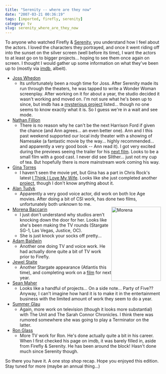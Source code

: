 ```yaml
---
title: "Serenity -- where are they now"
date: "2007-03-21 00:36:19"
tags: [imported, firefly, serenity]
category: tv
slug: serenity_where_are_they_now
---
```

	

To anyone who watched Firefly & <a href="http://www.imdb.com/title/tt0379786/">Serenity</a>, you understand how I feel about the actors.  I loved the characters they portrayed, and once it went riding off into the sunset on the silver screen (well before its time), I want the actors to at least go on to bigger projects... hoping to see them once again on screen.  I thought I would gather up some information on what they've been up to (mostly via <a href="http://www.imdb.com/">imdb</a>, albeit).

<ul>
	<li><a href="http://www.imdb.com/name/nm0923736/">Joss Whedon</a>
<ul>
	<li>Its unfortunately been a rough time for Joss.  After Serenity made its run through the theaters, he was tapped to write a Wonder Woman screenplay.  After working on it for about a year, the studio decided it wasn't working and moved on.  I'm not sure what he's been up to since, but imdb has a <a href="http://www.imdb.com/title/tt0481738/" title="Goners">mysterious project</a> listed... though no one seems to know exactly what it is.  So I guess we're in a wait and see mode.</li>
</ul>
</li>
	<li><a href="http://www.imdb.com/name/nm0277213/">Nathan Fillion</a>
<ul>
	<li>There is no reason why he can't be the next Harrison Ford if given the chance (and Ann agrees... an even better one).  Ann and I this past weekend supported our local indy theater with a showing of Namesake (a fantastic movie by the way... highly recommended... and apparently a very good book -- Ann read it).  I got very excited during the previews seeing the trailer for his <a href="http://www.imdb.com/title/tt0473308/" title="Waitress">next film</a>.  Looks to be a small film with a good cast.  I never did see Slither... just not my cup of tea.  But hopefully there is more mainstream work coming his way.</li>
</ul>
</li>
	<li><a href="http://www.imdb.com/name/nm0868659/">Gina Torres</a>
<ul>
	<li>I haven't seen the movie yet, but Gina has a part in Chris Rock's latest <a href="http://www.imdb.com/title/tt0770772/">I Think  I Love My Wife</a>.  Looks like she just completed another <a href="http://www.imdb.com/title/tt0478273/" title="South of Pico">project</a>, though I don't know anything about it.</li>
</ul>
</li>
	<li><a href="http://www.imdb.com/name/nm0876138/">Alan Tudyk</a>
<ul>
	<li>Apparently a very good voice actor, did work on both Ice Age movies.  After doing a bit of CSI work, has done two films, unfortunately both unknown to me.</li>
</ul>
</li>
	<li><a href="http://www.imdb.com/name/nm1072555/">Morena Baccarin</a><img src="http://farm1.static.flickr.com/26/45969179_a10ba39783_m.jpg" title="Morena" alt="Morena" style="float: right" height="240" width="160" />
<ul>
	<li>I just don't understand why studios aren't knocking down the door for her.  Looks like she's been making the TV rounds (Stargate SG-1, Las Vegas, Justice, OC).</li>
	<li>She is just knock your socks off pretty...</li>
</ul>
</li>
	<li><a href="http://www.imdb.com/name/nm0000284/">Adam Baldwin</a>
<ul>
	<li>Another one doing TV and voice work.  He had actually done quite a bit of TV work prior to Firefly.</li>
</ul>
</li>
	<li><a href="http://www.imdb.com/name/nm0821612/">Jewel Staite</a>
<ul>
	<li>Another Stargate appearance (Atlantis this time), and completing work on a <a href="http://www.imdb.com/title/tt0811124/" title="The Tribe">film</a> for next year.</li>
</ul>
</li>
	<li><a href="http://www.imdb.com/name/nm0536883/">Sean Maher</a>
<ul>
	<li>Looks like a handful of projects... On a side note... Party of Five??  Anyway, I can't imagine how hard it is to make it in the entertainment business with the limited amount of work they seem to do a year.</li>
</ul>
</li>
	<li><a href="http://www.imdb.com/name/nm1132359/">Summer Glau</a>
<ul>
	<li>Again, more work on television (though it looks more substantial) with The Unit and The Sarah Connor Chronicles.  I think there was rumored somewhere she was going to play a Terminator on the latter.</li>
</ul>
</li>
	<li><a href="http://www.imdb.com/name/nm0322002/">Ron Glass </a>
<ul>
	<li>More TV work for Ron.  He's done actually quite a bit in his career.  When I first checked his page on imdb, it was barely filled in, aside from Firefly & Serenity.  He has been around the block!  Hasn't done much since Serenity though.</li>
</ul>
</li>
</ul>

So there you have it.  A one stop shop recap.  Hope you enjoyed this edition.  Stay tuned for more (maybe an annual thing...)
